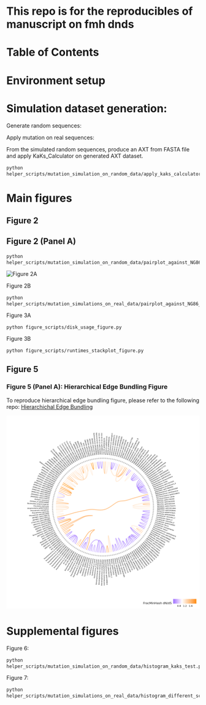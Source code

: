 # This repo is for the reproducibles of manuscript on fmh dnds

# Table of Contents

# Environment setup

# Simulation dataset generation:

Generate random sequences:


Apply mutation on real sequences:


From the simulated random sequences, produce an AXT from FASTA file and apply KaKs_Calculator on generated AXT dataset.

    python helper_scripts/mutation_simulation_on_random_data/apply_kaks_calculator_on_random_sequence.py

# Main figures

## Figure 2

## Figure 2 (Panel A)

    python helper_scripts/mutation_simulation_on_random_data/pairplot_against_NG86_different_lengths_and_ksizes_v3.py

![Figure 2A](dnds_using_fmh_reproducibles/manuscript_figures/figure2a.png)

Figure 2B

    python helper_scripts/mutation_simulations_on_real_data/pairplot_against_NG86_different_ksizes_LAMA3.py

Figure 3A

    python figure_scripts/disk_usage_figure.py

Figure 3B

    python figure_scripts/runtimes_stackplot_figure.py

## Figure 5

### Figure 5 (Panel A): Hierarchical Edge Bundling Figure

To reproduce hierarchical edge bundling figure, please refer to the following repo: [Hierarchichal Edge Bundling](https://github.com/KoslickiLab/DnDs-visualization)

![Figure 5A: Hierarchical Edge Bundling Figure](https://github.com/KoslickiLab/DnDs-visualization/blob/main/figures/output_species.png?raw=true)


# Supplemental figures

Figure 6:

    python helper_scripts/mutation_simulation_on_random_data/histogram_kaks_test.py

Figure 7:

    python helper_scripts/mutation_simulations_on_real_data/histogram_different_scales_ecoli.py
